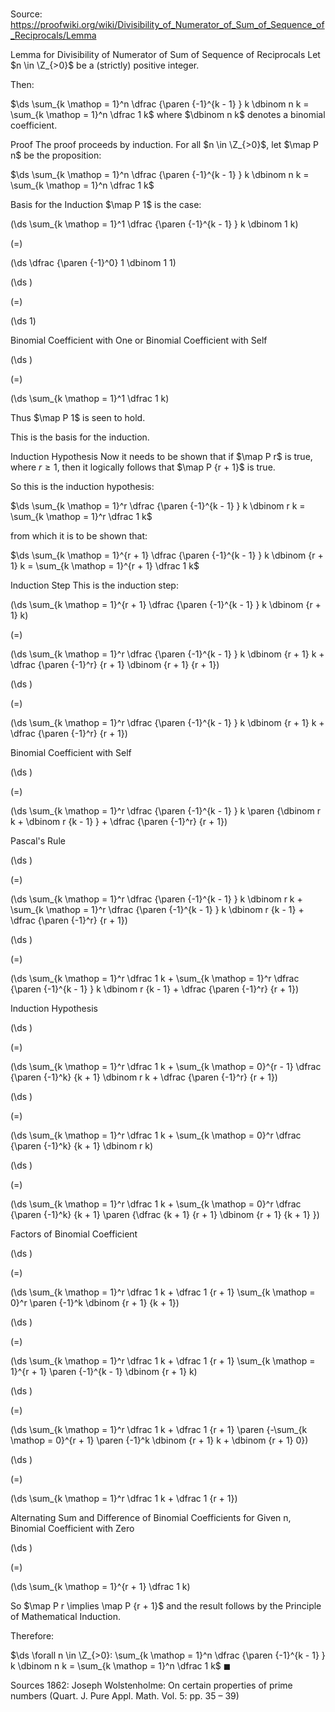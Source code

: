 # 

Source: https://proofwiki.org/wiki/Divisibility_of_Numerator_of_Sum_of_Sequence_of_Reciprocals/Lemma



Lemma for Divisibility of Numerator of Sum of Sequence of Reciprocals
Let $n \in \Z_{>0}$ be a (strictly) positive integer.

Then:

$\ds \sum_{k \mathop = 1}^n \dfrac {\paren {-1}^{k - 1} } k \dbinom n k = \sum_{k \mathop = 1}^n \dfrac 1 k$
where $\dbinom n k$ denotes a binomial coefficient.


Proof
The proof proceeds by induction.
For all $n \in \Z_{>0}$, let $\map P n$ be the proposition:

$\ds \sum_{k \mathop = 1}^n \dfrac {\paren {-1}^{k - 1} } k \dbinom n k = \sum_{k \mathop = 1}^n \dfrac 1 k$


Basis for the Induction
$\map P 1$ is the case:














\(\ds \sum_{k \mathop = 1}^1 \dfrac {\paren {-1}^{k - 1} } k \dbinom 1 k\)

\(=\)







\(\ds \dfrac {\paren {-1}^0} 1 \dbinom 1 1\)




















\(\ds \)

\(=\)







\(\ds 1\)





Binomial Coefficient with One or Binomial Coefficient with Self














\(\ds \)

\(=\)







\(\ds \sum_{k \mathop = 1}^1 \dfrac 1 k\)









Thus $\map P 1$ is seen to hold.

This is the basis for the induction.


Induction Hypothesis
Now it needs to be shown that if $\map P r$ is true, where $r \ge 1$, then it logically follows that $\map P {r + 1}$ is true.

So this is the induction hypothesis:

$\ds \sum_{k \mathop = 1}^r \dfrac {\paren {-1}^{k - 1} } k \dbinom r k = \sum_{k \mathop = 1}^r \dfrac 1 k$

from which it is to be shown that:

$\ds \sum_{k \mathop = 1}^{r + 1} \dfrac {\paren {-1}^{k - 1} } k \dbinom {r + 1} k = \sum_{k \mathop = 1}^{r + 1} \dfrac 1 k$


Induction Step
This is the induction step:














\(\ds \sum_{k \mathop = 1}^{r + 1} \dfrac {\paren {-1}^{k - 1} } k \dbinom {r + 1} k\)

\(=\)







\(\ds \sum_{k \mathop = 1}^r \dfrac {\paren {-1}^{k - 1} } k \dbinom {r + 1} k + \dfrac {\paren {-1}^r} {r + 1} \dbinom {r + 1} {r + 1}\)




















\(\ds \)

\(=\)







\(\ds \sum_{k \mathop = 1}^r \dfrac {\paren {-1}^{k - 1} } k \dbinom {r + 1} k + \dfrac {\paren {-1}^r} {r + 1}\)





Binomial Coefficient with Self














\(\ds \)

\(=\)







\(\ds \sum_{k \mathop = 1}^r \dfrac {\paren {-1}^{k - 1} } k \paren {\dbinom r k + \dbinom r {k - 1} } + \dfrac {\paren {-1}^r} {r + 1}\)





Pascal's Rule














\(\ds \)

\(=\)







\(\ds \sum_{k \mathop = 1}^r \dfrac {\paren {-1}^{k - 1} } k \dbinom r k + \sum_{k \mathop = 1}^r \dfrac {\paren {-1}^{k - 1} } k \dbinom r {k - 1} + \dfrac {\paren {-1}^r} {r + 1}\)




















\(\ds \)

\(=\)







\(\ds \sum_{k \mathop = 1}^r \dfrac 1 k + \sum_{k \mathop = 1}^r \dfrac {\paren {-1}^{k - 1} } k \dbinom r {k - 1} + \dfrac {\paren {-1}^r} {r + 1}\)





Induction Hypothesis














\(\ds \)

\(=\)







\(\ds \sum_{k \mathop = 1}^r \dfrac 1 k + \sum_{k \mathop = 0}^{r - 1} \dfrac {\paren {-1}^k} {k + 1} \dbinom r k + \dfrac {\paren {-1}^r} {r + 1}\)




















\(\ds \)

\(=\)







\(\ds \sum_{k \mathop = 1}^r \dfrac 1 k + \sum_{k \mathop = 0}^r \dfrac {\paren {-1}^k} {k + 1} \dbinom r k\)




















\(\ds \)

\(=\)







\(\ds \sum_{k \mathop = 1}^r \dfrac 1 k + \sum_{k \mathop = 0}^r \dfrac {\paren {-1}^k} {k + 1} \paren {\dfrac {k + 1} {r + 1} \dbinom {r + 1} {k + 1} }\)





Factors of Binomial Coefficient














\(\ds \)

\(=\)







\(\ds \sum_{k \mathop = 1}^r \dfrac 1 k + \dfrac 1 {r + 1} \sum_{k \mathop = 0}^r \paren {-1}^k \dbinom {r + 1} {k + 1}\)




















\(\ds \)

\(=\)







\(\ds \sum_{k \mathop = 1}^r \dfrac 1 k + \dfrac 1 {r + 1} \sum_{k \mathop = 1}^{r + 1} \paren {-1}^{k - 1} \dbinom {r + 1} k\)




















\(\ds \)

\(=\)







\(\ds \sum_{k \mathop = 1}^r \dfrac 1 k + \dfrac 1 {r + 1} \paren {-\sum_{k \mathop = 0}^{r + 1} \paren {-1}^k \dbinom {r + 1} k + \dbinom {r + 1} 0}\)




















\(\ds \)

\(=\)







\(\ds \sum_{k \mathop = 1}^r \dfrac 1 k + \dfrac 1 {r + 1}\)





Alternating Sum and Difference of Binomial Coefficients for Given n, Binomial Coefficient with Zero














\(\ds \)

\(=\)







\(\ds \sum_{k \mathop = 1}^{r + 1} \dfrac 1 k\)










So $\map P r \implies \map P {r + 1}$ and the result follows by the Principle of Mathematical Induction.

Therefore:

$\ds \forall n \in \Z_{>0}: \sum_{k \mathop = 1}^n \dfrac {\paren {-1}^{k - 1} } k \dbinom n k = \sum_{k \mathop = 1}^n \dfrac 1 k$
$\blacksquare$


Sources
1862: Joseph Wolstenholme: On certain properties of prime numbers (Quart. J. Pure Appl. Math. Vol. 5: pp. 35 – 39)




